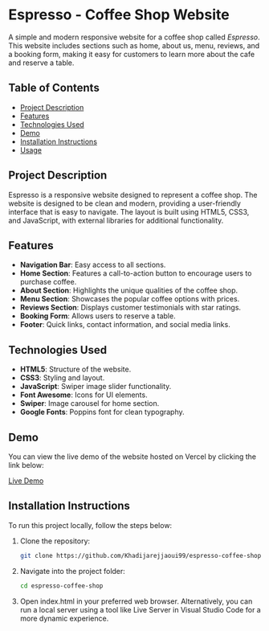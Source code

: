 # Espresso - Coffee Shop Website

A simple and modern responsive website for a coffee shop called _Espresso_. This website includes sections such as home, about us, menu, reviews, and a booking form, making it easy for customers to learn more about the cafe and reserve a table.

## Table of Contents

- [Project Description](#project-description)
- [Features](#features)
- [Technologies Used](#technologies-used)
- [Demo](#demo)
- [Installation Instructions](#installation-instructions)
- [Usage](#usage)

## Project Description

Espresso is a responsive website designed to represent a coffee shop. The website is designed to be clean and modern, providing a user-friendly interface that is easy to navigate. The layout is built using HTML5, CSS3, and JavaScript, with external libraries for additional functionality.

## Features

- **Navigation Bar**: Easy access to all sections.
- **Home Section**: Features a call-to-action button to encourage users to purchase coffee.
- **About Section**: Highlights the unique qualities of the coffee shop.
- **Menu Section**: Showcases the popular coffee options with prices.
- **Reviews Section**: Displays customer testimonials with star ratings.
- **Booking Form**: Allows users to reserve a table.
- **Footer**: Quick links, contact information, and social media links.

## Technologies Used

- **HTML5**: Structure of the website.
- **CSS3**: Styling and layout.
- **JavaScript**: Swiper image slider functionality.
- **Font Awesome**: Icons for UI elements.
- **Swiper**: Image carousel for home section.
- **Google Fonts**: Poppins font for clean typography.

## Demo

You can view the live demo of the website hosted on Vercel by clicking the link below:

[Live Demo](https://espresso-ruddy.vercel.app/)

## Installation Instructions

To run this project locally, follow the steps below:

1. Clone the repository:

   ```bash
   git clone https://github.com/Khadijarejjaoui99/espresso-coffee-shop.git

   ```

2. Navigate into the project folder:

   ```bash
   cd espresso-coffee-shop

   ```

3. Open index.html in your preferred web browser.
   Alternatively, you can run a local server using a tool like Live Server in Visual Studio Code for a more dynamic experience.
